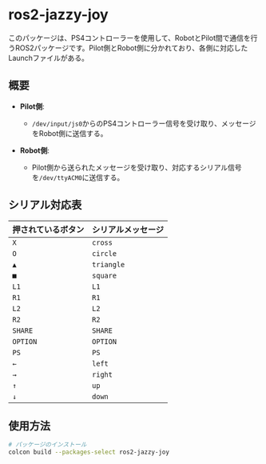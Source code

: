 # ros2-jazzy-joy

このパッケージは、PS4コントローラーを使用して、RobotとPilot間で通信を行うROS2パッケージです。Pilot側とRobot側に分かれており、各側に対応したLaunchファイルがある。

## 概要

- **Pilot側**:
  - `/dev/input/js0`からのPS4コントローラー信号を受け取り、メッセージをRobot側に送信する。

- **Robot側**:
  - Pilot側から送られたメッセージを受け取り、対応するシリアル信号を`/dev/ttyACM0`に送信する。

## シリアル対応表

| 押されているボタン | シリアルメッセージ |
|--------------------|--------------------|
| `X`                | `cross`            |
| `O`                | `circle`           |
| `▲`                | `triangle`         |
| `■`                | `square`           |
| `L1`               | `L1`               |
| `R1`               | `R1`               |
| `L2`               | `L2`               |
| `R2`               | `R2`               |
| `SHARE`            | `SHARE`            |
| `OPTION`           | `OPTION`           |
| `PS`               | `PS`               |
| `←`                | `left`             |
| `→`                | `right`            |
| `↑`                | `up`               |
| `↓`                | `down`             |

## 使用方法

```bash
# パッケージのインストール
colcon build --packages-select ros2-jazzy-joy
